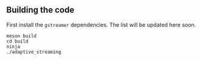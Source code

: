 ## Building the code

First install the `gstreamer` dependencies. The list will be updated here soon.

```
meson build
cd build
ninja
./adaptive_streaming
```